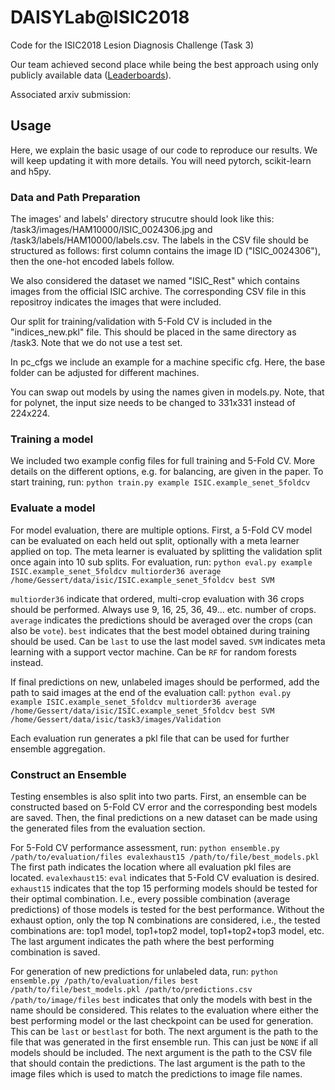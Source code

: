 # DAISYLab@ISIC2018
Code for the ISIC2018 Lesion Diagnosis Challenge (Task 3)

Our team achieved second place while being the best approach using only publicly available data ([Leaderboards](https://challenge2018.isic-archive.com/leaderboards/)).

Associated arxiv submission: 

## Usage

Here, we explain the basic usage of our code to reproduce our results. We will keep updating it with more details. You will need pytorch, scikit-learn and h5py.

### Data and Path Preparation

The images' and labels' directory strucutre should look like this: /task3/images/HAM10000/ISIC_0024306.jpg and /task3/labels/HAM10000/labels.csv. The labels in the CSV file should be structured as follows: first column contains the image ID ("ISIC_0024306"), then the one-hot encoded labels follow.

We also considered the dataset we named "ISIC_Rest" which contains images from the official ISIC archive. The corresponding CSV file in this repositroy indicates the images that were included. 

Our split for training/validation with 5-Fold CV is included in the "indices_new.pkl" file. This should be placed in the same directory as /task3. Note that we do not use a test set.

In pc_cfgs we include an example for a machine specific cfg. Here, the base folder can be adjusted for different machines.

You can swap out models by using the names given in models.py. Note, that for polynet, the input size needs to be changed to 331x331 instead of 224x224.

### Training a model

We included two example config files for full training and 5-Fold CV. More details on the different options, e.g. for balancing, are given in the paper. To start training, run: `python train.py example ISIC.example_senet_5foldcv`

### Evaluate a model 

For model evaluation, there are multiple options. First, a 5-Fold CV model can be evaluated on each held out split, optionally with a meta learner applied on top. The meta learner is evaluated by splitting the validation split once again into 10 sub splits. For evaluation, run: `python eval.py example ISIC.example_senet_5foldcv multiorder36 average /home/Gessert/data/isic/ISIC.example_senet_5foldcv best SVM` 

`multiorder36` indicate that ordered, multi-crop evaluation with 36 crops should be performed. Always use 9, 16, 25, 36, 49... etc. number of crops. `average` indicates the predictions should be averaged over the crops (can also be `vote`). `best` indicates that the best model obtained during training should be used. Can be `last` to use the last model saved. `SVM` indicates meta learning with a support vector machine. Can be `RF` for random forests instead.

If final predictions on new, unlabeled images should be performed, add the path to said images at the end of the evaluation call: `python eval.py example ISIC.example_senet_5foldcv multiorder36 average /home/Gessert/data/isic/ISIC.example_senet_5foldcv best SVM /home/Gessert/data/isic/task3/images/Validation` 

Each evaluation run generates a pkl file that can be used for further ensemble aggregation.

### Construct an Ensemble

Testing ensembles is also split into two parts. First, an ensemble can be constructed based on 5-Fold CV error and the corresponding best models are saved. Then, the final predictions on a new dataset can be made using the generated files from the evaluation section.

For 5-Fold CV performance assessment, run: `python ensemble.py /path/to/evaluation/files evalexhaust15 /path/to/file/best_models.pkl`
The first path indicates the location where all evaluation pkl files are located. `evalexhaust15`: `eval` indicates that 5-Fold CV evaluation is desired. `exhaust15` indicates that the top 15 performing models should be tested for their optimal combination. I.e., every possible combination (average predictions) of those models is tested for the best performance. Without the exhaust option, only the top N combinations are considered, i.e., the tested combinations are: top1 model, top1+top2 model, top1+top2+top3 model, etc. The last argument indicates the path where the best performing combination is saved.

For generation of new predictions for unlabeled data, run: `python ensemble.py /path/to/evaluation/files best /path/to/file/best_models.pkl /path/to/predictions.csv /path/to/image/files`
`best` indicates that only the models with best in the name should be considered. This relates to the evaluation where either the best performing model or the last checkpoint can be used for generation. This can be `last` or `bestlast` for both. The next argument is the path to the file that was generated in the first ensemble run. This can just be `NONE` if all models should be included. The next argument is the path to the CSV file that should contain the predictions. The last argument is the path to the image files which is used to match the predictions to image file names.
